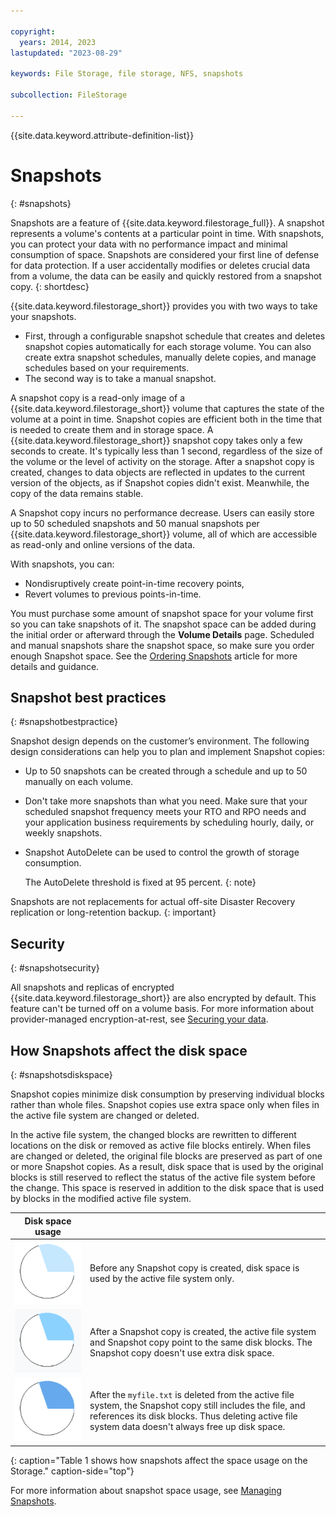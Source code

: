 ```yaml
---

copyright:
  years: 2014, 2023
lastupdated: "2023-08-29"

keywords: File Storage, file storage, NFS, snapshots

subcollection: FileStorage

---
```

{{site.data.keyword.attribute-definition-list}}

# Snapshots
{: #snapshots}

Snapshots are a feature of {{site.data.keyword.filestorage_full}}. A snapshot represents a volume's contents at a particular point in time. With snapshots, you can protect your data with no performance impact and minimal consumption of space. Snapshots are considered your first line of defense for data protection. If a user accidentally modifies or deletes crucial data from a volume, the data can be easily and quickly restored from a snapshot copy.
{: shortdesc}

{{site.data.keyword.filestorage_short}} provides you with two ways to take your snapshots.

* First, through a configurable snapshot schedule that creates and deletes snapshot copies automatically for each storage volume. You can also create extra snapshot schedules, manually delete copies, and manage schedules based on your requirements.
* The second way is to take a manual snapshot.

A snapshot copy is a read-only image of a {{site.data.keyword.filestorage_short}} volume that captures the state of the volume at a point in time. Snapshot copies are efficient both in the time that is needed to create them and in storage space. A {{site.data.keyword.filestorage_short}} snapshot copy takes only a few seconds to create. It's typically less than 1 second, regardless of the size of the volume or the level of activity on the storage. After a snapshot copy is created, changes to data objects are reflected in updates to the current version of the objects, as if Snapshot copies didn't exist. Meanwhile, the copy of the data remains stable.

A Snapshot copy incurs no performance decrease. Users can easily store up to 50 scheduled snapshots and 50 manual snapshots per {{site.data.keyword.filestorage_short}} volume, all of which are accessible as read-only and online versions of the data.

With snapshots, you can:

- Nondisruptively create point-in-time recovery points,
- Revert volumes to previous points-in-time.

You must purchase some amount of snapshot space for your volume first so you can take snapshots of it. The snapshot space can be added during the initial order or afterward through the **Volume Details** page. Scheduled and manual snapshots share the snapshot space, so make sure you order enough Snapshot space. See the [Ordering Snapshots](/docs/FileStorage?topic=FileStorage-ordering-snapshots) article for more details and guidance.

## Snapshot best practices
{: #snapshotbestpractice}

Snapshot design depends on the customer’s environment. The following design considerations can help you to plan and implement Snapshot copies:
- Up to 50 snapshots can be created through a schedule and up to 50 manually on each volume.
- Don't take more snapshots than what you need. Make sure that your scheduled snapshot frequency meets your RTO and RPO needs and your application business requirements by scheduling hourly, daily, or weekly snapshots.
- Snapshot AutoDelete can be used to control the growth of storage consumption.

   The AutoDelete threshold is fixed at 95 percent.
   {: note}

Snapshots are not replacements for actual off-site Disaster Recovery replication or long-retention backup.
{: important}

## Security
{: #snapshotsecurity}

All snapshots and replicas of encrypted {{site.data.keyword.filestorage_short}} are also encrypted by default. This feature can't be turned off on a volume basis. For more information about provider-managed encryption-at-rest, see [Securing your data](/docs/FileStorage?topic=FileStorage-mng-data).

## How Snapshots affect the disk space
{: #snapshotsdiskspace}

Snapshot copies minimize disk consumption by preserving individual blocks rather than whole files. Snapshot copies use extra space only when files in the active file system are changed or deleted.

In the active file system, the changed blocks are rewritten to different locations on the disk or removed as active file blocks entirely. When files are changed or deleted, the original file blocks are preserved as part of one or more Snapshot copies. As a result, disk space that is used by the original blocks is still reserved to reflect the status of the active file system before the change. This space is reserved in addition to the disk space that is used by blocks in the modified active file system.

| Disk space usage |   |
|-----|-----|
| ![The space that is used before a snapshot copy is taken.](/images/bfcircle1.svg "Before Snapshot Copy") | Before any Snapshot copy is created, disk space is used by the active file system only. |
| ![The space that is used when a snapshot copy is taken.](/images/bfcircle3.svg "After Snapshot Copy") | After a Snapshot copy is created, the active file system and Snapshot copy point to the same disk blocks. The Snapshot copy doesn't use extra disk space.  |
| ![The space that is used when something changes after a snapshot copy was taken.](/images/bfcircle2.svg "Changes after Snapshot Copy") | After the `myfile.txt` is deleted from the active file system, the Snapshot copy still includes the file, and references its disk blocks. Thus deleting active file system data doesn't always free up disk space. |
{: caption="Table 1 shows how snapshots affect the space usage on the Storage." caption-side="top"}

For more information about snapshot space usage, see [Managing Snapshots](/docs/FileStorage?topic=FileStorage-managingSnapshots).
